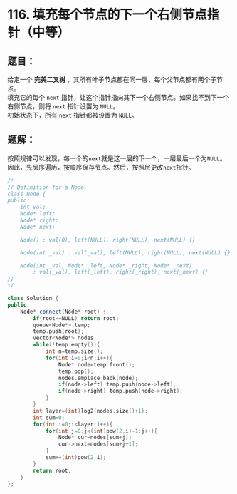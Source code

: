 # 116. 填充每个节点的下一个右侧节点指针（中等）
## 题目：
给定一个 **完美二叉树** ，其所有叶子节点都在同一层，每个父节点都有两个子节点。\
填充它的每个 `next` 指针，让这个指针指向其下一个右侧节点。如果找不到下一个右侧节点，则将 `next` 指针设置为 `NULL`。\
初始状态下，所有 `next` 指针都被设置为 `NULL`。
## 题解：
按照规律可以发现，每一个的`next`就是这一层的下一个，一层最后一个为`NULL`。因此，先层序遍历，按顺序保存节点。然后，按照层更改`next`指针。
```c++
/*
// Definition for a Node.
class Node {
public:
    int val;
    Node* left;
    Node* right;
    Node* next;

    Node() : val(0), left(NULL), right(NULL), next(NULL) {}

    Node(int _val) : val(_val), left(NULL), right(NULL), next(NULL) {}

    Node(int _val, Node* _left, Node* _right, Node* _next)
        : val(_val), left(_left), right(_right), next(_next) {}
};
*/

class Solution {
public:
    Node* connect(Node* root) {
        if(root==NULL) return root;
        queue<Node*> temp;
        temp.push(root);
        vector<Node*> nodes;
        while(!temp.empty()){
            int n=temp.size();
            for(int i=0;i<n;i++){
                Node* node=temp.front();
                temp.pop();
                nodes.emplace_back(node);
                if(node->left) temp.push(node->left);
                if(node->right) temp.push(node->right);
            } 
        }
        int layer=(int)log2(nodes.size()+1);
        int sum=0;
        for(int i=0;i<layer;i++){
            for(int j=0;j<(int)pow(2,i)-1;j++){
                Node* cur=nodes[sum+j];
                cur->next=nodes[sum+j+1];
            }
            sum+=(int)pow(2,i);
        }
        return root;
    }
};
```